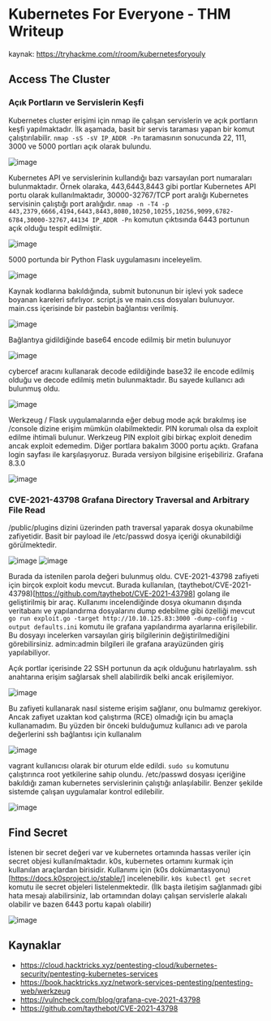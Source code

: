 # Kubernetes For Everyone - THM Writeup
kaynak: https://tryhackme.com/r/room/kubernetesforyouly

## Access The Cluster
### Açık Portların ve Servislerin Keşfi
Kubernetes cluster erişimi için nmap ile çalışan servislerin ve açık portların keşfi yapılmaktadır. İlk aşamada, basit bir servis taraması yapan bir komut çalıştırılabilir. `nmap -sS -sV IP_ADDR -Pn` taramasının sonucunda 22, 111, 3000 ve 5000 portları açık olarak bulundu.

![image](https://github.com/user-attachments/assets/f285fdf9-2f24-4d56-9726-c32ce1cd62d1)

Kubernetes API ve servislerinin kullandığı bazı varsayılan port numaraları bulunmaktadır. Örnek olaraka, 443,6443,8443 gibi portlar Kubernetes API portu olarak kullanılmaktadır, 30000-32767/TCP port aralığı Kubernetes servisinin çalıştığı port aralığıdır.
`nmap -n -T4 -p 443,2379,6666,4194,6443,8443,8080,10250,10255,10256,9099,6782-6784,30000-32767,44134 IP_ADDR -Pn` komutun çıktısında 6443 portunun açık olduğu tespit edilmiştir.

![image](https://github.com/user-attachments/assets/ae126b58-3565-48e0-b8ea-9dee74b0896c)

5000 portunda bir Python Flask uygulamasını inceleyelim. 

![image](https://github.com/user-attachments/assets/fd6d16f4-4369-4aba-8804-63fb92c4411c)

Kaynak kodlarına bakıldığında, submit butonunun bir işlevi yok sadece boyanan kareleri sıfırlıyor. script.js ve main.css dosyaları bulunuyor. main.css içerisinde bir pastebin bağlantısı verilmiş.

![image](https://github.com/user-attachments/assets/933420ca-4b4e-4e4f-99a7-84fc36b3e368)

Bağlantıya gidildiğinde base64 encode edilmiş bir metin bulunuyor

![image](https://github.com/user-attachments/assets/193d99ff-33db-4029-8f8f-387b3a148ada)

cybercef aracını kullanarak decode edildiğinde base32 ile encode edilmiş olduğu ve decode edilmiş metin bulunmaktadır. Bu sayede kullanıcı adı bulunmuş oldu.

![image](https://github.com/user-attachments/assets/a2d5424a-f73d-4064-95db-b85d8e395c3e)

Werkzeug / Flask uygulamalarında eğer debug mode açık bırakılmış ise /console dizine erişim mümkün olabilmektedir. PIN korumalı olsa da exploit edilme ihtimali bulunur. Werkzeug PIN exploit gibi birkaç exploit denedim ancak exploit edemedim. 
Diğer portlara bakalım 3000 portu açıktı. Grafana login sayfası ile karşılaşıyoruz. Burada versiyon bilgisine erişebiliriz. Grafana 8.3.0

![image](https://github.com/user-attachments/assets/c311ff1c-8797-40c3-95b3-153557c31b62)

### CVE-2021-43798 Grafana Directory Traversal and Arbitrary File Read

/public/plugins dizini üzerinden path traversal yaparak dosya okunabilme zafiyetidir. Basit bir payload ile /etc/passwd dosya içeriği okunabildiği görülmektedir. 

![image](https://github.com/user-attachments/assets/7d1d9b47-1ad4-4b02-b1b0-ce33431db8c4)
![image](https://github.com/user-attachments/assets/3ce82ab4-699a-42c4-821a-83ae9adcd341)

Burada da istenilen parola değeri bulunmuş oldu. CVE-2021-43798 zafiyeti için birçok exploit kodu mevcut. Burada kullanılan, (taythebot/CVE-2021-43798)[https://github.com/taythebot/CVE-2021-43798] golang ile geliştirilmiş bir araç. Kullanımı incelendiğinde dosya okumanın dışında veritabanı ve yapılandırma dosyalarını dump edebilme gibi özelliği mevcut
`go run exploit.go -target http://10.10.125.83:3000 -dump-config -output defaults.ini` komutu ile grafana yapılandırma ayarlarına erişilebilir. Bu dosyayı incelerken varsayılan giriş bilgilerinin değiştirilmediğini görebilirsiniz. admin:admin bilgileri ile grafana arayüzünden giriş yapılabiliyor.

Açık portlar içerisinde 22 SSH portunun da açık olduğunu hatırlayalım. ssh anahtarına erişim sağlarsak shell alabilirdik belki ancak erişilemiyor. 

![image](https://github.com/user-attachments/assets/5a126c93-d741-4856-8b4f-d4cf5afe1d32)

Bu zafiyeti kullanarak nasıl sisteme erişim sağlanır, onu bulmamız gerekiyor. Ancak zafiyet uzaktan kod çalıştırma (RCE) olmadığı için bu amaçla kullanamadım. Bu yüzden bir önceki bulduğumuz kullanıcı adı ve parola değerlerini ssh bağlantısı için kullanalım

![image](https://github.com/user-attachments/assets/d8a50a85-0ae6-4a11-8c27-7b3df25da676)

vagrant kullanıcısı olarak bir oturum elde edildi. `sudo su` komutunu çalıştırınca root yetkilerine sahip olundu. /etc/passwd dosyası içeriğine bakıldığı zaman kubernetes servislerinin çalıştığı anlaşılabilir. Benzer şekilde sistemde çalışan uygulamalar kontrol edilebilir.

![image](https://github.com/user-attachments/assets/f4704d5e-2e7e-4d97-872f-3aa2dbc0c225)

## Find Secret
İstenen bir secret değeri var ve kubernetes ortamında hassas veriler için secret objesi kullanılmaktadır. k0s, kubernetes ortamını kurmak için kullanılan araçlardan birisidir. Kullanımı için (k0s dokümantasyonu)[https://docs.k0sproject.io/stable/] incelenebilir. `k0s kubectl get secret` komutu ile secret objeleri listelenmektedir. (İlk başta iletişim sağlanmadı gibi hata mesajı alabilirsiniz, lab ortamından dolayı çalışan servislerle alakalı olabilir ve bazen 6443 portu kapalı olabilir)

![image](https://github.com/user-attachments/assets/311be612-ac45-4a0d-99a5-f489b89d2013)



## Kaynaklar
- https://cloud.hacktricks.xyz/pentesting-cloud/kubernetes-security/pentesting-kubernetes-services
- https://book.hacktricks.xyz/network-services-pentesting/pentesting-web/werkzeug
- https://vulncheck.com/blog/grafana-cve-2021-43798
- https://github.com/taythebot/CVE-2021-43798

